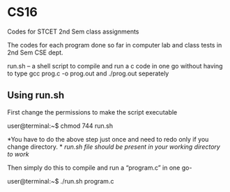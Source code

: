 # CS16
Codes for STCET 2nd Sem class assignments

The codes for each program done so far in computer lab and class tests in 2nd Sem CSE dept.


run.sh – a shell script to compile and run a c code in one go without having to type 
gcc prog.c -o prog.out
and ./prog.out seperately


Using run.sh
-------------------

First change the permissions to make the script executable

user@terminal:~$ chmod 744 run.sh

*You have to do the above step just once and need to redo only if you change directory. *
*run.sh file should be present in your working directory to work*

Then simply do this to compile and run a “program.c” in one go-

user@terminal:~$ ./run.sh program.c
